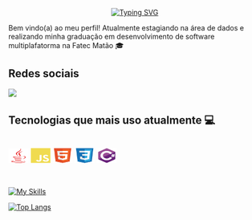 <p align="center">
    <a href="https://git.io/typing-svg"><img src="https://readme-typing-svg.demolab.com?font=Fira+Code&pause=1000&color=FFFFFF&center=true&vCenter=true&width=435&lines=Ol%C3%A1+me+chamo+Julie+Hervias" alt="Typing SVG" /></a>
</p>


Bem vindo(a) ao meu perfil! Atualmente estagiando na área de dados e realizando minha graduação em desenvolvimento de software multiplafatorma na Fatec Matão :mortar_board:

## Redes sociais

<div>
    <a href="https://www.linkedin.com/in/juhmleal/" target="_blank"><img src="https://img.shields.io/badge/-LinkedIn-%230077B5?style=for-the-badge&logo=linkedin&logoColor=white" target="_blank"></a> 
</div>

## Tecnologias que mais uso atualmente :computer:
<div style="display: inline_block"><br>
  <img align="center" alt="Rafa-Js" height="30" width="40" src="https://raw.githubusercontent.com/devicons/devicon/master/icons/java/java-plain.svg">
  <img align="center" alt="Rafa-Js" height="30" width="40" src="https://raw.githubusercontent.com/devicons/devicon/master/icons/javascript/javascript-plain.svg">
  <img align="center" alt="Rafa-HTML" height="30" width="40" src="https://raw.githubusercontent.com/devicons/devicon/master/icons/html5/html5-original.svg">
  <img align="center" alt="Rafa-CSS" height="30" width="40" src="https://raw.githubusercontent.com/devicons/devicon/master/icons/css3/css3-original.svg">
  <img align="center" alt="Rafa-Csharp" height="30" width="40" src="https://raw.githubusercontent.com/devicons/devicon/master/icons/csharp/csharp-original.svg">
</div>
<br><br>

[![My Skills](https://skillicons.dev/icons?i=python,java,js,csharp,html,css,c#)](https://skillicons.dev)

[![Top Langs](https://github-readme-stats.vercel.app/api/top-langs/?username=Juliehmleal&layout=compact&theme=dark)](https://github.com/Juliehmleal/github-readme-stats)




